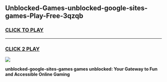 
## Unblocked-Games-unblocked-google-sites-games-Play-Free-3qzqb
<h3>
<a href="https://premium76.site?title=unblocked-google-sites-games&ref=10A">CLICK TO PLAY</a></h3>
<hr>

<h3>
<a href="https://premium76.site?title=unblocked-google-sites-games&ref=10A">CLICK 2 PLAY</a>
  
</h3>

<a href="https://premium76.site?title=unblocked-google-sites-games&ref=10A"><img src="https://clearcache.store/games.png"></a>


**unblocked-google-sites-games games unblocked: Your Gateway to Fun and Accessible Online Gaming**
